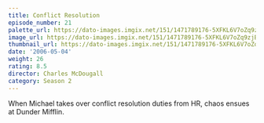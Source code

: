 ```yaml
---
title: Conflict Resolution
episode_number: 21
palette_url: https://dato-images.imgix.net/151/1471789176-5XFKL6V7oZq9zjBz48ymPCefKsX.jpg?ixlib=rb-1.1.0&ch=DPR%2CWidth&auto=enhance&palette=json
image_url: https://dato-images.imgix.net/151/1471789176-5XFKL6V7oZq9zjBz48ymPCefKsX.jpg?ixlib=rb-1.1.0&ch=DPR%2CWidth&auto=compress%2Cformat&w=500
thumbnail_url: https://dato-images.imgix.net/151/1471789176-5XFKL6V7oZq9zjBz48ymPCefKsX.jpg?ixlib=rb-1.1.0&ch=DPR%2CWidth&auto=enhance&w=500&h=280&fit=crop&fm=jpg
date: '2006-05-04'
weight: 26
rating: 8.5
director: Charles McDougall
category: Season 2
---
```


When Michael takes over conflict resolution duties from HR, chaos ensues at Dunder Mifflin.